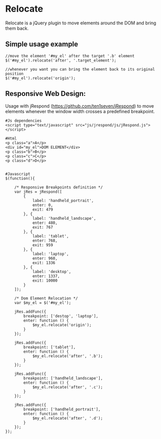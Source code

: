 # Relocate

Relocate is a jQuery plugin to move elements around the DOM and bring them back.


## Simple usage example

	//move the element '#my_el' after the target '.b' element
	$('#my_el').relocate('after', '.target_element');

	//whenever you want you can bring the element back to its original position
	$('#my_el').relocate('origin');



## Responsive Web Design: 
   Usage with jRespond (https://github.com/ten1seven/jRespond) to move elements whenever the window width crosses a predefined breakpoint.

	#Js dependencies
	<script type="text/javascript" src="js/jrespond/js/jRespond.js"></script>

	#Html
	<p class="a">A</p>
	<div id="my_el">DOM ELEMENT</div>
	<p class="b">B</p>
	<p class="c">C</p>
	<p class="d">D</p>


	#Javascript
	$(function(){

	    /* Responsive Breakpoints definition */
		var jRes = jRespond([
	        {
	            label: 'handheld_portrait',
	            enter: 0,
	            exit: 479
	        }, {
	            label: 'handheld_landscape',
	            enter: 480,
	            exit: 767
	        }, {
	            label: 'tablet',
	            enter: 768,
	            exit: 959
	        }, {
	            label: 'laptop',
	            enter: 960,
	            exit: 1336
	        }, {
	            label: 'desktop',
	            enter: 1337,
	            exit: 10000
	        }
		]);

		/* Dom Element Relocation */
		var $my_el = $('#my_el');
		
		jRes.addFunc({
		    breakpoint: ['destop', 'laptop'],
		    enter: function () {
		    	$my_el.relocate('origin');
		    }
		});

		jRes.addFunc({
		    breakpoint: ['tablet'],
		    enter: function () {
		    	$my_el.relocate('after', '.b');
		    }
		});

		jRes.addFunc({
		    breakpoint: ['handheld_landscape'],
		    enter: function () {
		    	$my_el.relocate('after', '.c');
		    }
		});

		jRes.addFunc({
		    breakpoint: ['handheld_portrait'],
		    enter: function () {
				$my_el.relocate('after', '.d');
		    }
		});
	});
